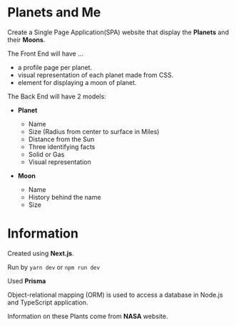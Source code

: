 # Planets and Me

Create a Single Page Application(SPA) website that display the **Planets** and their **Moons**.

The Front End will have ...
- a profile page per planet.
- visual representation of each planet made from CSS.
- element for displaying a moon of planet.

The Back End will have 2 models:

- **Planet**
  - Name
  - Size (Radius from center to surface in Miles)
  - Distance from the Sun
  - Three identifying facts
  - Solid or Gas
  - Visual representation

- **Moon**
  - Name
  - History behind the name
  - Size

# Information

Created using **Next.js**.

Run by `yarn dev` or `npm run dev`

Used **Prisma**

Object-relational mapping (ORM) is used to access a database in Node.js and TypeScript application.

Information on these Plants come from **NASA** website.